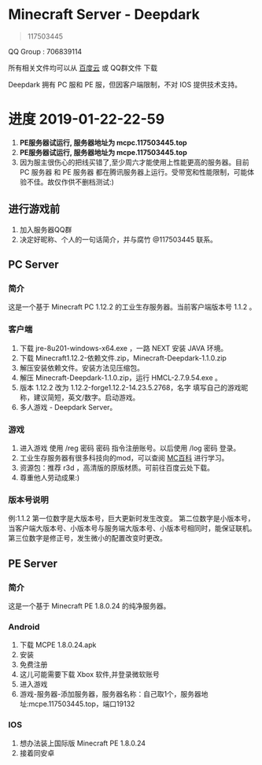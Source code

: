 # Minecraft Server - Deepdark 
> 117503445
    
QQ Group : 706839114
    
所有相关文件均可以从 [百度云](https://pan.baidu.com/s/1wxHs4_82EE-GoWCbGBxEmg) 或 QQ群文件 下载
    
Deepdark 拥有 PC 服和 PE 服，但因客户端限制，不对 IOS 提供技术支持。
# 进度 2019-01-22-22-59
1. **PE服务器试运行, 服务器地址为 mcpc.117503445.top**
2. **PE服务器试运行, 服务器地址为 mcpe.117503445.top**
3. 因为服主很伤心的把线买错了,至少周六才能使用上性能更高的服务器。目前 PC 服务器 和 PE 服务器 都在腾讯服务器上运行。受带宽和性能限制，可能体验不佳。故仅作供不删档测试:)

## 进行游戏前
    
1. 加入服务器QQ群
2. 决定好昵称、个人的一句话简介，并与腐竹 @117503445 联系。
    
## PC Server
### 简介
这是一个基于 Minecraft PC 1.12.2 的工业生存服务器。当前客户端版本号 1.1.2 。
### 客户端
    
1. 下载 jre-8u201-windows-x64.exe ，一路 NEXT 安装 JAVA 环境。
2. 下载 Minecraft1.12.2-依赖文件.zip，Minecraft-Deepdark-1.1.0.zip
3. 解压安装依赖文件。安装方法见压缩包。
4. 解压 Minecraft-Deepdark-1.1.0.zip，运行 HMCL-2.7.9.54.exe 。
5. 版本 1.12.2 改为 1.12.2-forge1.12.2-14.23.5.2768，名字 填写自己的游戏昵称，建议简短，英文/数字。启动游戏。
6. 多人游戏 - Deepdark Server。
    
### 游戏
    
1. 进入游戏 使用 /reg 密码 密码 指令注册账号。以后使用 /log 密码 登录。
2. 工业生存服务器有很多科技向的mod，可以查阅 [MC百科](https://www.mcmod.cn/) 进行学习。
3. 资源包：推荐 r3d ，高清版的原版材质。可前往百度云处下载。
4. 尊重他人劳动成果:)
    
### 版本号说明
例:1.1.2
第一位数字是大版本号，巨大更新时发生改变。
第二位数字是小版本号，当客户端大版本号、小版本号与服务端大版本号、小版本号相同时，能保证联机。
第三位数字是修正号，发生微小的配置改变时更改。
    
## PE Server
### 简介
这是一个基于 Minecraft PE 1.8.0.24 的纯净服务器。
### Android
    
1. 下载 MCPE 1.8.0.24.apk
2. 安装
3. 免费注册
4. 这儿可能需要下载 Xbox 软件,并登录微软账号
5. 进入游戏
6. 游戏-服务器-添加服务器，服务器名称：自己取1个，服务器地址:mcpe.117503445.top，端口19132
    
### IOS
    
1. 想办法装上国际版 Minecraft PE 1.8.0.24
2. 接着同安卓
    
